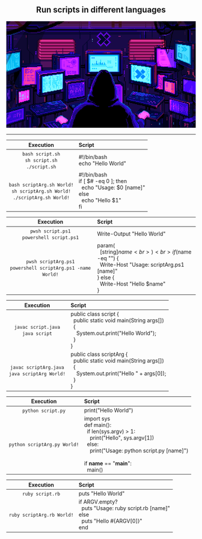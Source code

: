 <h2 align="center">Run scripts in different languages</h2>
<p align="center"><img src="./src/hacking.gif"></p>

- - - - - - - - - - - - - - - - - - - - - -

| **Execution** | **Script** |
| :---: | :--- |
| `bash script.sh` <br> `sh script.sh` <br> `./script.sh` | #!/bin/bash <br> echo "Hello World" |
| `bash scriptArg.sh World!` <br> `sh scriptArg.sh World!` <br> `./scriptArg.sh World!` |  #!/bin/bash <br> if [ $# -eq 0 ]; then <br> &nbsp; echo "Usage: $0 [name]" <br> else <br> &nbsp; echo "Hello $1" <br> fi |

| **Execution** | **Script** |
| :---: | :--- |
| `pwsh script.ps1` <br> `powershell script.ps1` | Write-Output "Hello World" |
| `pwsh scriptArg.ps1` <br> `powershell scriptArg.ps1 -name World!` | param( <br> &nbsp; [string]$name <br> ) <br> if ($name -eq "") { <br> &nbsp; Write-Host "Usage: scriptArg.ps1 [name]" <br> } else { <br> &nbsp; Write-Host "Hello $name" <br> } |

| **Execution** | **Script** |
| :---: | :--- |
| `javac script.java` <br> `java script` | public class script { <br> &nbsp; public static void main(String args[]) <br> &nbsp; { <br> &nbsp; &nbsp; System.out.print("Hello World"); <br> &nbsp; } <br> } |
| `javac scriptArg.java` <br> `java scriptArg World!` | public class scriptArg { <br> &nbsp; public static void main(String args[]) <br> &nbsp; { <br> &nbsp; &nbsp; System.out.print("Hello " + args[0]); <br> &nbsp; } <br> } |

| **Execution** | **Script** |
| :---: | :--- |
| `python script.py` | print("Hello World") |
| `python scriptArg.py World!` | import sys <br> def main(): <br> &nbsp; if len(sys.argv) > 1:  <br> &nbsp; &nbsp; print("Hello", sys.argv[1]) <br> &nbsp; else: <br> &nbsp; &nbsp; print("Usage: python script.py [name]") <br> &nbsp; <br> if __name__ == "__main__": <br> &nbsp; main() |

| **Execution** | **Script** |
| :---: | :--- |
| `ruby script.rb` | puts "Hello World" |
| `ruby scriptArg.rb World!` | if ARGV.empty? <br> &nbsp; puts "Usage: ruby script.rb [name]" <br> else <br> &nbsp; puts "Hello #{ARGV[0]}" <br> end |
